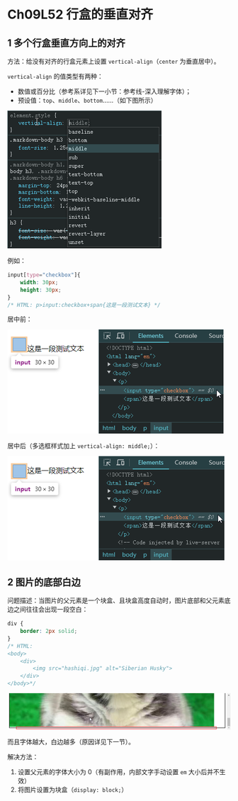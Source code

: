 # Ch09L52 行盒的垂直对齐

## 1 多个行盒垂直方向上的对齐

方法：给没有对齐的行盒元素上设置 `vertical-align`（`center` 为垂直居中）。

 `vertical-align` 的值类型有两种：

- 数值或百分比（参考系详见下一小节：参考线-深入理解字体）；
- 预设值：`top`、`middle`、`bottom`……（如下图所示）

![built-in value for vertical-align property](../assets/52-1.png)

例如：

```css
input[type="checkbox"]{
    width: 30px;
    height: 30px;
}
/* HTML: p>input:checkbox+span{这是一段测试文本} */
```

居中前：

![before vertically centering](../assets/52-2.png)

居中后（多选框样式加上 `vertical-align: middle;`）：

![after centering vertically](../assets/52-3.png)



## 2 图片的底部白边

问题描述：当图片的父元素是一个块盒、且块盒高度自动时，图片底部和父元素底边之间往往会出现一段空白：

```css
div {
    border: 2px solid;
}
/* HTML:
<body>
    <div>
        <img src="hashiqi.jpg" alt="Siberian Husky">
    </div>
</body>*/
```

![bottom white space issue](../assets/52-4.png)

而且字体越大，白边越多（原因详见下一节）。

解决方法：

1. 设置父元素的字体大小为 0（有副作用，内部文字手动设置 `em` 大小后并不生效）
2. 将图片设置为块盒（`display: block;`）

